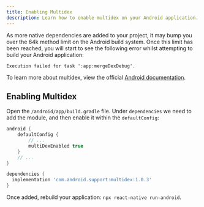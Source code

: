 ```yaml
---
title: Enabling Multidex
description: Learn how to enable multidex on your Android application.
---
```


As more native dependencies are added to your project, it may bump you over the
64k method limit on the Android build system. Once this limit has been reached, you will start to see the following error
whilst attempting to build your Android application:

```
Execution failed for task ':app:mergeDexDebug'.
```

To learn more about multidex, view the official [Android documentation](https://developer.android.com/studio/build/multidex#mdex-gradle).

## Enabling Multidex

Open the `/android/app/build.gradle` file. Under `dependencies` we need to add the module, and then enable it
within the `defaultConfig`:

```groovy
android {
    defaultConfig {
        // ...
        multiDexEnabled true
    }
    // ...
}

dependencies {
  implementation 'com.android.support:multidex:1.0.3'
}
```

Once added, rebuild your application: `npx react-native run-android`.
